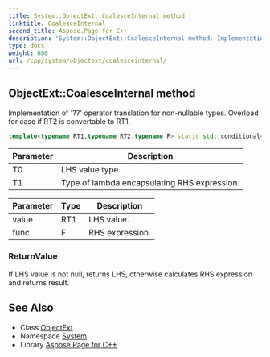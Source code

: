 ```yaml
---
title: System::ObjectExt::CoalesceInternal method
linktitle: CoalesceInternal
second_title: Aspose.Page for C++
description: 'System::ObjectExt::CoalesceInternal method. Implementation of ''??'' operator translation for non-nullable types. Overload for case if RT2 is convertable to RT1 in C++.'
type: docs
weight: 600
url: /cpp/system/objectext/coalesceinternal/
---
```

## ObjectExt::CoalesceInternal method


Implementation of '??' operator translation for non-nullable types. Overload for case if RT2 is convertable to RT1.

```cpp
template<typename RT1,typename RT2,typename F> static std::conditional<std::is_convertible<RT2, RT1>::value, RT1, RT2>::type System::ObjectExt::CoalesceInternal(RT1 value, F func)
```


| Parameter | Description |
| --- | --- |
| T0 | LHS value type. |
| T1 | Type of lambda encapsulating RHS expression. |

| Parameter | Type | Description |
| --- | --- | --- |
| value | RT1 | LHS value. |
| func | F | RHS expression. |

### ReturnValue

If LHS value is not null, returns LHS, otherwise calculates RHS expression and returns result.

## See Also

* Class [ObjectExt](../)
* Namespace [System](../../)
* Library [Aspose.Page for C++](../../../)
